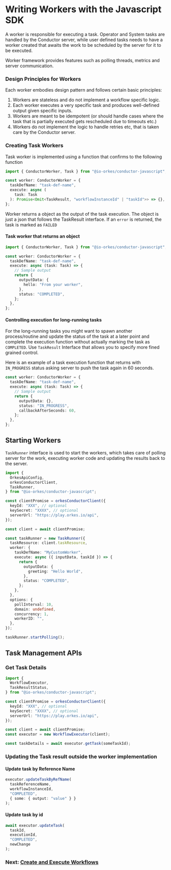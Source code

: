 # Writing Workers with the Javascript SDK

A worker is responsible for executing a task.
Operator and System tasks are handled by the Conductor server, while user defined tasks needs to have a worker created that awaits the work to be scheduled by the server for it to be executed.

Worker framework provides features such as polling threads, metrics and server communication.

### Design Principles for Workers

Each worker embodies design pattern and follows certain basic principles:

1. Workers are stateless and do not implement a workflow specific logic.
2. Each worker executes a very specific task and produces well-defined output given specific inputs.
3. Workers are meant to be idempotent (or should handle cases where the task that is partially executed gets rescheduled due to timeouts etc.)
4. Workers do not implement the logic to handle retries etc, that is taken care by the Conductor server.

### Creating Task Workers

Task worker is implemented using a function that confirms to the following function

```typescript
import { ConductorWorker, Task } from "@io-orkes/conductor-javascript";

const worker: ConductorWorker = {
  taskDefName: "task-def-name",
  execute: async (
    task: Task
  ): Promise<Omit<TaskResult, "workflowInstanceId" | "taskId">> => {},
};
```

Worker returns a object as the output of the task execution. The object is just a json that follows the TaskResult interface.
If an `error` is returned, the task is marked as `FAILED`

#### Task worker that returns an object

```typescript
import { ConductorWorker, Task } from "@io-orkes/conductor-javascript";

const worker: ConductorWorker = {
  taskDefName: "task-def-name",
  execute: async (task: Task) => {
    // Sample output
    return {
      outputData: {
        hello: "From your worker",
      },
      status: "COMPLETED",
    };
  },
};
```

#### Controlling execution for long-running tasks

For the long-running tasks you might want to spawn another process/routine and update the status of the task at a later point and complete the
execution function without actually marking the task as `COMPLETED`. Use `TaskResult` Interface that allows you to specify more fined grained control.

Here is an example of a task execution function that returns with `IN_PROGRESS` status asking server to push the task again in 60 seconds.

```typescript
const worker: ConductorWorker = {
  taskDefName: "task-def-name",
  execute: async (task: Task) => {
    // Sample output
    return {
      outputData: {},
      status: "IN_PROGRESS",
      callbackAfterSeconds: 60,
    };
  },
};
```

## Starting Workers

`TaskRunner` interface is used to start the workers, which takes care of polling server for the work, executing worker code and updating the results back to the server.

```typescript
import {
  OrkesApiConfig,
  orkesConductorClient,
  TaskRunner,
} from "@io-orkes/conductor-javascript";

const clientPromise = orkesConductorClient({
  keyId: "XXX", // optional
  keySecret: "XXXX", // optional
  serverUrl: "https://play.orkes.io/api",
});

const client = await clientPromise;

const taskRunner = new TaskRunner({
  taskResource: client.taskResource,
  worker: {
    taskDefName: "MyCustomWorker",
    execute: async ({ inputData, taskId }) => {
      return {
        outputData: {
          greeting: "Hello World",
        },
        status: "COMPLETED",
      };
    },
  },
  options: {
    pollInterval: 10,
    domain: undefined,
    concurrency: 1,
    workerID: "",
  },
});

taskRunner.startPolling();
```

## Task Management APIs

### Get Task Details

```typescript
import {
  WorkflowExecutor,
  TaskResultStatus,
} from "@io-orkes/conductor-javascript";

const clientPromise = orkesConductorClient({
  keyId: "XXX", // optional
  keySecret: "XXXX", // optional
  serverUrl: "https://play.orkes.io/api",
});

const client = await clientPromise;
const executor = new WorkflowExecutor(client);

const taskDetails = await executor.getTask(someTaskId);
```

### Updating the Task result outside the worker implementation

#### Update task by Reference Name

```typescript
executor.updateTaskByRefName(
  taskReferenceName,
  workflowInstanceId,
  "COMPLETED",
  { some: { output: "value" } }
);
```

#### Update task by id

```typescript
await executor.updateTask(
  taskId,
  executionId,
  "COMPLETED",
  newChange
);
```

### Next: [Create and Execute Workflows](workflow_sdk.md)
